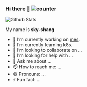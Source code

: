 ### Hi there 👋 ![counter](https://en6o3ld3xi3ia0y.m.pipedream.net)

![Github Stats](https://github-readme-stats.vercel.app/api?username=sky-shang&show_icons=true)

My name is **sky-shang**

- 🔭 I’m currently working on [mes](http://www.baidu.com).
- 🌱 I’m currently learning k8s.
- 👯 I’m looking to collaborate on ...
- 🤔 I’m looking for help with ...
- 💬 Ask me about ...
- 📫 How to reach me: ...
- 😄 Pronouns: ...
- ⚡ Fun fact: ...
